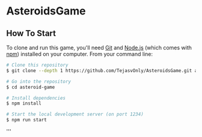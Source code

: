 # AsteroidsGame


## How To Start

To clone and run this game, you'll need [Git](https://git-scm.com) and [Node.js](https://nodejs.org/en/download/) (which comes with [npm](http://npmjs.com)) installed on your computer. From your command line:


```bash
# Clone this repository
$ git clone --depth 1 https://github.com/TejasvOnly/AsteroidsGame.git asteroid-game

# Go into the repository
$ cd asteroid-game

# Install dependencies
$ npm install

# Start the local development server (on port 1234)
$ npm run start

```
'''
